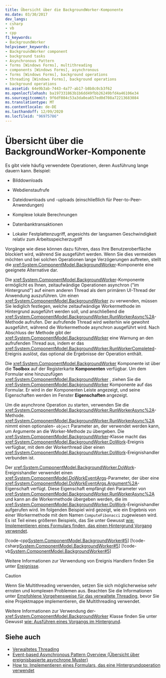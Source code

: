 ```yaml
---
title: Übersicht über die BackgroundWorker-Komponente
ms.date: 03/30/2017
dev_langs:
- csharp
- vb
- cpp
f1_keywords:
- BackgroundWorker
helpviewer_keywords:
- BackgroundWorker component
- background tasks
- Asynchronous Pattern
- forms [Windows Forms], multithreading
- components [Windows Forms], asynchronous
- forms [Windows Forms], background operations
- threading [Windows Forms], background operations
- background operations
ms.assetid: 64e9b3ab-7443-4a77-ab17-b8b8c0cb3f62
ms.openlocfilehash: ba197331863b1b6dd49fbb26249bfd4a46106e34
ms.sourcegitcommit: 9f6df084c53a3da0ea657ed0d708a72213683084
ms.translationtype: MT
ms.contentlocale: de-DE
ms.lasthandoff: 12/09/2020
ms.locfileid: "96975786"
---
```

# <a name="backgroundworker-component-overview"></a>Übersicht über die BackgroundWorker-Komponente

Es gibt viele häufig verwendete Operationen, deren Ausführung lange dauern kann. Beispiel:  
  
- Bilddownloads  
  
- Webdienstaufrufe  
  
- Dateidownloads und -uploads (einschließlich für Peer-to-Peer-Anwendungen)  
  
- Komplexe lokale Berechnungen  
  
- Datenbanktransaktionen  
  
- Lokaler Festplattenzugriff, angesichts der langsamen Geschwindigkeit relativ zum Arbeitsspeicherzugriff  
  
 Vorgänge wie diese können dazu führen, dass Ihre Benutzeroberfläche blockiert wird, während Sie ausgeführt werden. Wenn Sie dies vermeiden möchten und bei solchen Operationen lange Verzögerungen auftreten, stellt die <xref:System.ComponentModel.BackgroundWorker>-Komponente eine geeignete Alternative dar.  
  
 Die <xref:System.ComponentModel.BackgroundWorker>-Komponente ermöglicht es Ihnen, zeitaufwändige Operationen asynchron ("im Hintergrund") auf einem anderen Thread als dem primären UI-Thread der Anwendung auszuführen. Um einen <xref:System.ComponentModel.BackgroundWorker> zu verwenden, müssen Sie lediglich festlegen, welche zeitaufwändige Workermethode im Hintergrund ausgeführt werden soll, und anschließend die <xref:System.ComponentModel.BackgroundWorker.RunWorkerAsync%2A>-Methode aufrufen. Der aufrufende Thread wird weiterhin wie gewohnt ausgeführt, während die Workermethode asynchron ausgeführt wird. Nach Abschluss der Methode gibt der <xref:System.ComponentModel.BackgroundWorker> eine Warnung an den aufrufenden Thread aus, indem er das <xref:System.ComponentModel.BackgroundWorker.RunWorkerCompleted>-Ereignis auslöst, das optional die Ergebnisse der Operation enthält.  
  
 Die <xref:System.ComponentModel.BackgroundWorker> Komponente ist über die **Toolbox** auf der Registerkarte **Komponenten** verfügbar. Um dem Formular eine hinzuzufügen <xref:System.ComponentModel.BackgroundWorker> , ziehen Sie die <xref:System.ComponentModel.BackgroundWorker> Komponente auf das Formular. Er wird in der Komponenten Leiste angezeigt, und seine Eigenschaften werden im Fenster **Eigenschaften** angezeigt.  
  
 Um die asynchrone Operation zu starten, verwenden Sie die <xref:System.ComponentModel.BackgroundWorker.RunWorkerAsync%2A>-Methode. <xref:System.ComponentModel.BackgroundWorker.RunWorkerAsync%2A> nimmt einen optionalen- `object` Parameter an, der verwendet werden kann, um Argumente an die Worker-Methode zu übergeben. Die <xref:System.ComponentModel.BackgroundWorker>-Klasse macht das <xref:System.ComponentModel.BackgroundWorker.DoWork>-Ereignis verfügbar, mit dem der Workerthread über einen <xref:System.ComponentModel.BackgroundWorker.DoWork>-Ereignishandler verbunden ist.  
  
 Der <xref:System.ComponentModel.BackgroundWorker.DoWork>-Ereignishandler verwendet einen <xref:System.ComponentModel.DoWorkEventArgs>-Parameter, der über eine <xref:System.ComponentModel.DoWorkEventArgs.Argument%2A>-Eigenschaft verfügt. Diese Eigenschaft empfängt den Parameter von <xref:System.ComponentModel.BackgroundWorker.RunWorkerAsync%2A> und kann an die Workermethode übergeben werden, die im <xref:System.ComponentModel.BackgroundWorker.DoWork>-Ereignishandler aufgerufen wird. Im folgenden Beispiel wird gezeigt, wie ein Ergebnis von einer Workermethode mit dem Namen `ComputeFibonacci` zugewiesen wird. Es ist Teil eines größeren Beispiels, das Sie unter Gewusst [wie: Implementieren eines Formulars finden, das einen Hintergrund Vorgang verwendet](how-to-implement-a-form-that-uses-a-background-operation.md).  
  
 [!code-cpp[System.ComponentModel.BackgroundWorker#5](~/samples/snippets/cpp/VS_Snippets_Winforms/System.ComponentModel.BackgroundWorker/CPP/fibonacciform.cpp#5)]
 [!code-csharp[System.ComponentModel.BackgroundWorker#5](~/samples/snippets/csharp/VS_Snippets_Winforms/System.ComponentModel.BackgroundWorker/CS/fibonacciform.cs#5)]
 [!code-vb[System.ComponentModel.BackgroundWorker#5](~/samples/snippets/visualbasic/VS_Snippets_Winforms/System.ComponentModel.BackgroundWorker/VB/fibonacciform.vb#5)]  
  
 Weitere Informationen zur Verwendung von Ereignis Handlern finden Sie unter [Ereignisse](/dotnet/standard/events/index).  
  
> [!CAUTION]
> Wenn Sie Multithreading verwenden, setzen Sie sich möglicherweise sehr ernsten und komplexen Problemen aus. Beachten Sie die Informationen unter [Empfohlene Vorgehensweise für das verwaltete Threading](/dotnet/standard/threading/managed-threading-best-practices), bevor Sie eine Projektmappe implementieren, die Multithreading verwendet.  
  
 Weitere Informationen zur Verwendung der- <xref:System.ComponentModel.BackgroundWorker> Klasse finden Sie unter Gewusst [wie: Ausführen eines Vorgangs im Hintergrund](how-to-run-an-operation-in-the-background.md).  
  
## <a name="see-also"></a>Siehe auch

- [Verwaltetes Threading](/dotnet/standard/threading/index)
- [Event-based Asynchronous Pattern Overview (Übersicht über ereignisbasierte asynchrone Muster)](/dotnet/standard/asynchronous-programming-patterns/event-based-asynchronous-pattern-overview)
- [How to: Implementieren eines Formulars, das eine Hintergrundoperation verwendet](how-to-implement-a-form-that-uses-a-background-operation.md)
